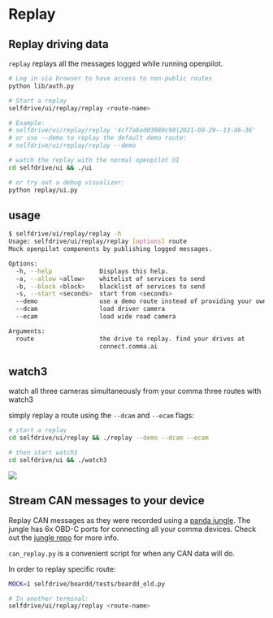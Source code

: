 # Replay

## Replay driving data

`replay` replays all the messages logged while running openpilot.

```bash
# Log in via browser to have access to non-public routes
python lib/auth.py

# Start a replay
selfdrive/ui/replay/replay <route-name>

# Example:
# selfdrive/ui/replay/replay '4cf7a6ad03080c90|2021-09-29--13-46-36'
# or use --demo to replay the default demo route:
# selfdrive/ui/replay/replay --demo

# watch the replay with the normal openpilot UI
cd selfdrive/ui && ./ui

# or try out a debug visualizer:
python replay/ui.py
```

## usage
``` bash
$ selfdrive/ui/replay/replay -h
Usage: selfdrive/ui/replay/replay [options] route
Mock openpilot components by publishing logged messages.

Options:
  -h, --help             Displays this help.
  -a, --allow <allow>    whitelist of services to send
  -b, --block <block>    blacklist of services to send
  -s, --start <seconds>  start from <seconds>
  --demo                 use a demo route instead of providing your own
  --dcam                 load driver camera
  --ecam                 load wide road camera

Arguments:
  route                  the drive to replay. find your drives at
                         connect.comma.ai
```

## watch3

watch all three cameras simultaneously from your comma three routes with watch3

simply replay a route using the `--dcam` and `--ecam` flags:

```bash
# start a replay
cd selfdrive/ui/replay && ./replay --demo --dcam --ecam

# then start watch3
cd selfdrive/ui && ./watch3
```

![](https://i.imgur.com/IeaOdAb.png)

## Stream CAN messages to your device

Replay CAN messages as they were recorded using a [panda jungle](https://comma.ai/shop/products/panda-jungle). The jungle has 6x OBD-C ports for connecting all your comma devices. Check out the [jungle repo](https://github.com/commaai/panda_jungle) for more info.

`can_replay.py` is a convenient script for when any CAN data will do.

In order to replay specific route:
```bash
MOCK=1 selfdrive/boardd/tests/boardd_old.py

# In another terminal:
selfdrive/ui/replay/replay <route-name>
```
